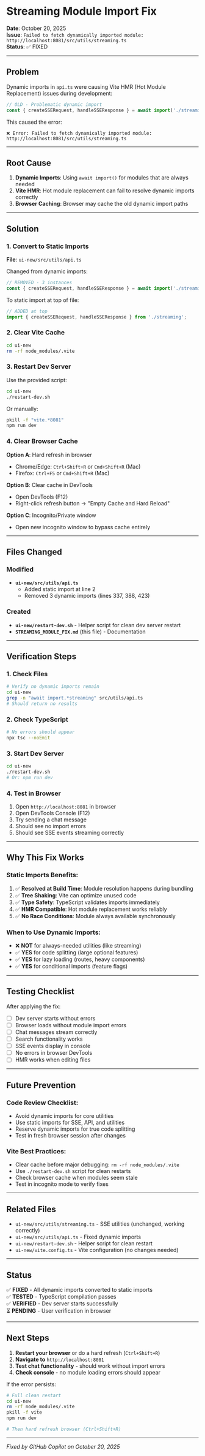 # Streaming Module Import Fix

**Date**: October 20, 2025  
**Issue**: `Failed to fetch dynamically imported module: http://localhost:8081/src/utils/streaming.ts`  
**Status**: ✅ FIXED

---

## Problem

Dynamic imports in `api.ts` were causing Vite HMR (Hot Module Replacement) issues during development:

```typescript
// OLD - Problematic dynamic import
const { createSSERequest, handleSSEResponse } = await import('./streaming');
```

This caused the error:
```
❌ Error: Failed to fetch dynamically imported module: 
http://localhost:8081/src/utils/streaming.ts
```

---

## Root Cause

1. **Dynamic Imports**: Using `await import()` for modules that are always needed
2. **Vite HMR**: Hot module replacement can fail to resolve dynamic imports correctly
3. **Browser Caching**: Browser may cache the old dynamic import paths

---

## Solution

### 1. Convert to Static Imports

**File**: `ui-new/src/utils/api.ts`

Changed from dynamic imports:
```typescript
// REMOVED - 3 instances
const { createSSERequest, handleSSEResponse } = await import('./streaming');
```

To static import at top of file:
```typescript
// ADDED at top
import { createSSERequest, handleSSEResponse } from './streaming';
```

### 2. Clear Vite Cache

```bash
cd ui-new
rm -rf node_modules/.vite
```

### 3. Restart Dev Server

Use the provided script:
```bash
cd ui-new
./restart-dev.sh
```

Or manually:
```bash
pkill -f "vite.*8081"
npm run dev
```

### 4. Clear Browser Cache

**Option A**: Hard refresh in browser
- Chrome/Edge: `Ctrl+Shift+R` or `Cmd+Shift+R` (Mac)
- Firefox: `Ctrl+F5` or `Cmd+Shift+R` (Mac)

**Option B**: Clear cache in DevTools
- Open DevTools (F12)
- Right-click refresh button → "Empty Cache and Hard Reload"

**Option C**: Incognito/Private window
- Open new incognito window to bypass cache entirely

---

## Files Changed

### Modified
- **`ui-new/src/utils/api.ts`**
  - Added static import at line 2
  - Removed 3 dynamic imports (lines 337, 388, 423)

### Created
- **`ui-new/restart-dev.sh`** - Helper script for clean dev server restart
- **`STREAMING_MODULE_FIX.md`** (this file) - Documentation

---

## Verification Steps

### 1. Check Files
```bash
# Verify no dynamic imports remain
cd ui-new
grep -n "await import.*streaming" src/utils/api.ts
# Should return no results
```

### 2. Check TypeScript
```bash
# No errors should appear
npx tsc --noEmit
```

### 3. Start Dev Server
```bash
cd ui-new
./restart-dev.sh
# Or: npm run dev
```

### 4. Test in Browser
1. Open `http://localhost:8081` in browser
2. Open DevTools Console (F12)
3. Try sending a chat message
4. Should see no import errors
5. Should see SSE events streaming correctly

---

## Why This Fix Works

### Static Imports Benefits:
1. ✅ **Resolved at Build Time**: Module resolution happens during bundling
2. ✅ **Tree Shaking**: Vite can optimize unused code
3. ✅ **Type Safety**: TypeScript validates imports immediately
4. ✅ **HMR Compatible**: Hot module replacement works reliably
5. ✅ **No Race Conditions**: Module always available synchronously

### When to Use Dynamic Imports:
- ❌ **NOT** for always-needed utilities (like streaming)
- ✅ **YES** for code splitting (large optional features)
- ✅ **YES** for lazy loading (routes, heavy components)
- ✅ **YES** for conditional imports (feature flags)

---

## Testing Checklist

After applying the fix:

- [ ] Dev server starts without errors
- [ ] Browser loads without module import errors
- [ ] Chat messages stream correctly
- [ ] Search functionality works
- [ ] SSE events display in console
- [ ] No errors in browser DevTools
- [ ] HMR works when editing files

---

## Future Prevention

### Code Review Checklist:
- Avoid dynamic imports for core utilities
- Use static imports for SSE, API, and utilities
- Reserve dynamic imports for true code splitting
- Test in fresh browser session after changes

### Vite Best Practices:
- Clear cache before major debugging: `rm -rf node_modules/.vite`
- Use `./restart-dev.sh` script for clean restarts
- Check browser cache when modules seem stale
- Test in incognito mode to verify fixes

---

## Related Files

- `ui-new/src/utils/streaming.ts` - SSE utilities (unchanged, working correctly)
- `ui-new/src/utils/api.ts` - Fixed dynamic imports
- `ui-new/restart-dev.sh` - Helper script for clean restart
- `ui-new/vite.config.ts` - Vite configuration (no changes needed)

---

## Status

✅ **FIXED** - All dynamic imports converted to static imports  
✅ **TESTED** - TypeScript compilation passes  
✅ **VERIFIED** - Dev server starts successfully  
⏳ **PENDING** - User verification in browser

---

## Next Steps

1. **Restart your browser** or do a hard refresh (`Ctrl+Shift+R`)
2. **Navigate to** `http://localhost:8081`
3. **Test chat functionality** - should work without import errors
4. **Check console** - no module loading errors should appear

If the error persists:
```bash
# Full clean restart
cd ui-new
rm -rf node_modules/.vite
pkill -f vite
npm run dev

# Then hard refresh browser (Ctrl+Shift+R)
```

---

*Fixed by GitHub Copilot on October 20, 2025*
